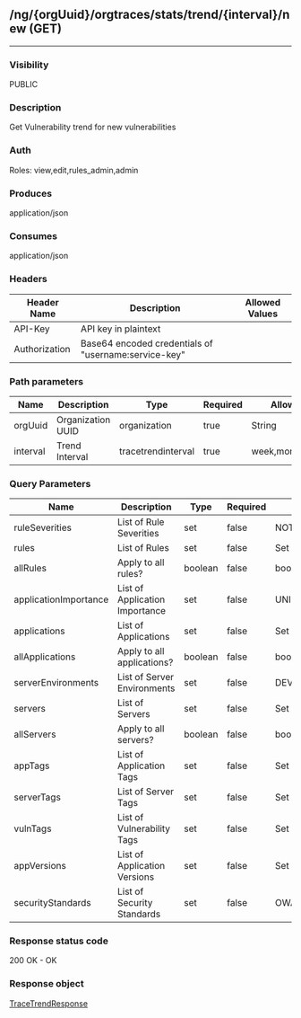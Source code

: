 ## /ng/{orgUuid}/orgtraces/stats/trend/{interval}/new (GET)
---
### Visibility
PUBLIC
### Description
Get Vulnerability trend for new vulnerabilities
### Auth
Roles: view,edit,rules_admin,admin
### Produces
application/json
### Consumes
application/json
### Headers
| Header Name | Description | Allowed Values |
| ----------- | ----------- | ----------- |
| API-Key | API key in plaintext |  |
| Authorization | Base64 encoded credentials of &quot;username:service-key&quot; |  |
### Path parameters
| Name | Description | Type | Required | Allowed Values |
| ----------- | ----------- | ----------- | ----------- | ----------- |
| orgUuid | Organization UUID | organization | true | String |
| interval | Trend Interval | tracetrendinterval | true | week,month,quarter,year |
### Query Parameters
| Name | Description | Type | Required | Allowed Values |
| ----------- | ----------- | ----------- | ----------- | ----------- |
| ruleSeverities | List of Rule Severities | set | false | NOTE,LOW,MEDIUM,HIGH,CRITICAL |
| rules | List of Rules | set | false | Set |
| allRules | Apply to all rules? | boolean | false | boolean |
| applicationImportance | List of Application Importance | set | false | UNIMPORTANT,LOW,MEDIUM,HIGH,CRITICAL |
| applications | List of Applications | set | false | Set |
| allApplications | Apply to all applications? | boolean | false | boolean |
| serverEnvironments | List of Server Environments | set | false | DEVELOPMENT,QA,PRODUCTION |
| servers | List of Servers | set | false | Set |
| allServers | Apply to all servers? | boolean | false | boolean |
| appTags | List of Application Tags | set | false | Set |
| serverTags | List of Server Tags | set | false | Set |
| vulnTags | List of Vulnerability Tags | set | false | Set |
| appVersions | List of Application Versions | set | false | Set |
| securityStandards | List of Security Standards | set | false | OWASP_2013,DISA,PCI_2,PCI_3 |
### Response status code
200 OK - OK
### Response object
[TraceTrendResponse](<../../objects/TraceTrendResponse.md>)
